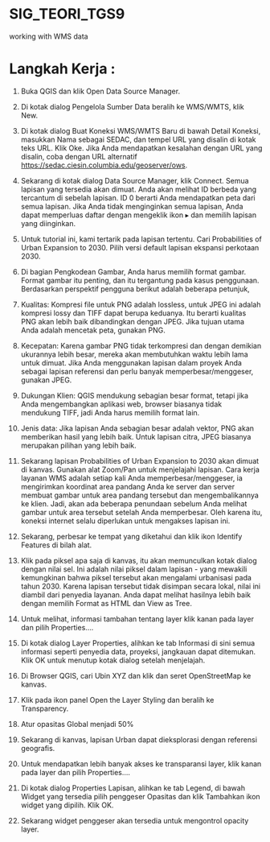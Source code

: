 # SIG_TEORI_TGS9
 working with WMS data

# Langkah Kerja :

1. Buka QGIS dan klik Open Data Source Manager.

2. Di kotak dialog Pengelola Sumber Data beralih ke WMS/WMTS, klik New.

3. Di kotak dialog Buat Koneksi WMS/WMTS Baru di bawah Detail Koneksi, masukkan Nama sebagai SEDAC, dan tempel URL yang disalin di kotak teks URL. Klik Oke. Jika Anda mendapatkan kesalahan dengan URL yang disalin, coba dengan URL alternatif https://sedac.ciesin.columbia.edu/geoserver/ows.

4. Sekarang di kotak dialog Data Source Manager, klik Connect. Semua lapisan yang tersedia akan dimuat. Anda akan melihat ID berbeda yang tercantum di sebelah lapisan. ID 0 berarti Anda mendapatkan peta dari semua lapisan. Jika Anda tidak menginginkan semua lapisan, Anda dapat memperluas daftar dengan mengeklik ikon ▸ dan memilih lapisan yang diinginkan.

5. Untuk tutorial ini, kami tertarik pada lapisan tertentu. Cari Probabilities of Urban Expansion to 2030. Pilih versi default lapisan ekspansi perkotaan 2030.

6. Di bagian Pengkodean Gambar, Anda harus memilih format gambar. Format gambar itu penting, dan itu tergantung pada kasus penggunaan. Berdasarkan perspektif pengguna berikut adalah beberapa petunjuk,

7. Kualitas: Kompresi file untuk PNG adalah lossless, untuk JPEG ini adalah kompresi lossy dan TIFF dapat berupa keduanya. Itu berarti kualitas PNG akan lebih baik dibandingkan dengan JPEG. Jika tujuan utama Anda adalah mencetak peta, gunakan PNG.

8. Kecepatan: Karena gambar PNG tidak terkompresi dan dengan demikian ukurannya lebih besar, mereka akan membutuhkan waktu lebih lama untuk dimuat. Jika Anda menggunakan lapisan dalam proyek Anda sebagai lapisan referensi dan perlu banyak memperbesar/menggeser, gunakan JPEG.

9. Dukungan Klien: QGIS mendukung sebagian besar format, tetapi jika Anda mengembangkan aplikasi web, browser biasanya tidak mendukung TIFF, jadi Anda harus memilih format lain.

10. Jenis data: Jika lapisan Anda sebagian besar adalah vektor, PNG akan memberikan hasil yang lebih baik. Untuk lapisan citra, JPEG biasanya merupakan pilihan yang lebih baik.

11. Sekarang lapisan Probabilities of Urban Expansion to 2030 akan dimuat di kanvas. Gunakan alat Zoom/Pan untuk menjelajahi lapisan. Cara kerja layanan WMS adalah setiap kali Anda memperbesar/menggeser, ia mengirimkan koordinat area pandang Anda ke server dan server membuat gambar untuk area pandang tersebut dan mengembalikannya ke klien. Jadi, akan ada beberapa penundaan sebelum Anda melihat gambar untuk area tersebut setelah Anda memperbesar. Oleh karena itu, koneksi internet selalu diperlukan untuk mengakses lapisan ini.

12. Sekarang, perbesar ke tempat yang diketahui dan klik ikon Identify Features di bilah alat.

13. Klik pada piksel apa saja di kanvas, itu akan memunculkan kotak dialog dengan nilai sel. Ini adalah nilai piksel dalam lapisan - yang mewakili kemungkinan bahwa piksel tersebut akan mengalami urbanisasi pada tahun 2030. Karena lapisan tersebut tidak disimpan secara lokal, nilai ini diambil dari penyedia layanan. Anda dapat melihat hasilnya lebih baik dengan memilih Format as HTML dan View as Tree.

14. Untuk melihat, informasi tambahan tentang layer klik kanan pada layer dan pilih Properties….

15. Di kotak dialog Layer Properties, alihkan ke tab Informasi di sini semua informasi seperti penyedia data, proyeksi, jangkauan dapat ditemukan. Klik OK untuk menutup kotak dialog setelah menjelajah.

16. Di Browser QGIS, cari Ubin XYZ dan klik dan seret OpenStreetMap ke kanvas.

17. Klik pada ikon panel Open the Layer Styling dan beralih ke Transparency.

18. Atur opasitas Global menjadi 50%

19. Sekarang di kanvas, lapisan Urban dapat dieksplorasi dengan referensi geografis.

20. Untuk mendapatkan lebih banyak akses ke transparansi layer, klik kanan pada layer dan pilih Properties….

21. Di kotak dialog Properties Lapisan, alihkan ke tab Legend, di bawah Widget yang tersedia pilih penggeser Opasitas dan klik Tambahkan ikon widget yang dipilih. Klik OK.

22. Sekarang widget penggeser akan tersedia untuk mengontrol opacity layer.
